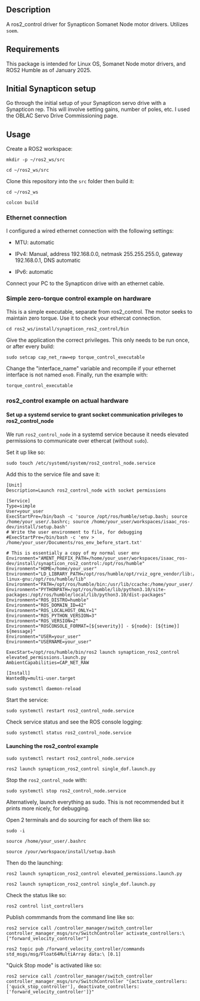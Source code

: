## Description ##

A ros2_control driver for Synapticon Somanet Node motor drivers. Utilizes `soem`.

## Requirements ##

This package is intended for Linux OS, Somanet Node motor drivers, and ROS2 Humble as of January 2025.

## Initial Synapticon setup ##

Go through the initial setup of your Synapticon servo drive with a Synapticon rep. This will involve setting gains, number of poles, etc. I used the OBLAC Servo Drive Commissioning page.

## Usage ##

Create a ROS2 workspace:

`mkdir -p ~/ros2_ws/src`

`cd ~/ros2_ws/src`

Clone this repository into the `src` folder then build it:

`cd ~/ros2_ws`

`colcon build`

### Ethernet connection ###

I configured a wired ethernet connection with the following settings:

- MTU: automatic

- IPv4: Manual, address 192.168.0.0, netmask 255.255.255.0, gateway 192.168.0.1, DNS automatic

- IPv6: automatic

Connect your PC to the Synapticon drive with an ethernet cable.

### Simple zero-torque control example on hardware ###

This is a simple executable, separate from ros2_control. The motor seeks to maintain zero torque. Use it to check your ethercat connection.

`cd ros2_ws/install/synapticon_ros2_control/bin`

Give the application the correct privileges. This only needs to be run once, or after every build:

`sudo setcap cap_net_raw=ep torque_control_executable`

Change the "interface_name" variable and recompile if your ethernet interface is not named `eno0`. Finally, run the example with:

`torque_control_executable`

### ros2_control example on actual hardware ###

#### Set up a systemd service to grant socket communication privileges to ros2_control_node ####

We run `ros2_control_node` in a systemd service because it needs elevated permissions to communicate over ethercat (without `sudo`).

Set it up like so:

`sudo touch /etc/systemd/system/ros2_control_node.service`

Add this to the service file and save it:

```
[Unit]
Description=Launch ros2_control_node with socket permissions

[Service]
Type=simple
User=your_user
ExecStartPre=/bin/bash -c 'source /opt/ros/humble/setup.bash; source /home/your_user/.bashrc; source /home/your_user/workspaces/isaac_ros-dev/install/setup.bash'
# Write the user environment to file, for debugging
#ExecStartPre=/bin/bash -c 'env > /home/your_user/Documents/ros_env_before_start.txt'

# This is essentially a copy of my normal user env
Environment="AMENT_PREFIX_PATH=/home/your_user/workspaces/isaac_ros-dev/install/synapticon_ros2_control:/opt/ros/humble"
Environment="HOME=/home/your_user"
Environment="LD_LIBRARY_PATH=/opt/ros/humble/opt/rviz_ogre_vendor/lib:/opt/ros/humble/lib/x86_64-linux-gnu:/opt/ros/humble/lib"
Environment="PATH=/opt/ros/humble/bin:/usr/lib/ccache:/home/your_user/.local/bin:/usr/local/sbin:/usr/local/bin:/usr/sbin:/usr/bin:/sbin:/bin:/usr/games:/usr/local/games:/snap/bin:/snap/bin"
Environment="PYTHONPATH=/opt/ros/humble/lib/python3.10/site-packages:/opt/ros/humble/local/lib/python3.10/dist-packages"
Environment="ROS_DISTRO=humble"
Environment="ROS_DOMAIN_ID=42"
Environment="ROS_LOCALHOST_ONLY=1"
Environment="ROS_PYTHON_VERSION=3"
Environment="ROS_VERSION=2"
Environment="ROSCONSOLE_FORMAT=[${severity}] - ${node}: [${time}] ${message}"
Environment="USER=your_user"
Environment="USERNAME=your_user"

ExecStart=/opt/ros/humble/bin/ros2 launch synapticon_ros2_control elevated_permissions.launch.py
AmbientCapabilities=CAP_NET_RAW

[Install]
WantedBy=multi-user.target
```

`sudo systemctl daemon-reload`

Start the service:

`sudo systemctl restart ros2_control_node.service`

Check service status and see the ROS console logging:

`sudo systemctl status ros2_control_node.service`

#### Launching the ros2_control example ####

`sudo systemctl restart ros2_control_node.service`

`ros2 launch synapticon_ros2_control single_dof.launch.py`

Stop the `ros2_control_node` with:

`sudo systemctl stop ros2_control_node.service`

Alternatively, launch everything as sudo. This is not recommended but it prints more nicely, for debugging.

Open 2 terminals and do sourcing for each of them like so:

`sudo -i`

`source /home/your_user/.bashrc`

`source /your/workspace/install/setup.bash`

Then do the launching:

`ros2 launch synapticon_ros2_control elevated_permissions.launch.py`

`ros2 launch synapticon_ros2_control single_dof.launch.py`

Check the status like so:

`ros2 control list_controllers`

Publish commmands from the command line like so:

`ros2 service call /controller_manager/switch_controller controller_manager_msgs/srv/SwitchController activate_controllers:\ ["forward_velocity_controller"]`

`ros2 topic pub /forward_velocity_controller/commands std_msgs/msg/Float64MultiArray data:\ [0.1]`

"Quick Stop mode" is activated like so:

`ros2 service call /controller_manager/switch_controller controller_manager_msgs/srv/SwitchController "{activate_controllers: ['quick_stop_controller'], deactivate_controllers: ['forward_velocity_controller']}"`
